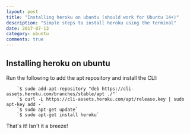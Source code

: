 ```yaml
---
layout: post
title: "Installing heroku on ubuntu (should work for Ubuntu 14+)"
description: "Simple steps to install heroku using the terminal"
date: 2017-07-13
category: ubuntu
comments: true
---
```


## Installing heroku on ubuntu

Run the following to add the apt repository and install the CLI:

		`$ sudo add-apt-repository "deb https://cli-assets.heroku.com/branches/stable/apt ./"`
		`$ curl -L https://cli-assets.heroku.com/apt/release.key | sudo apt-key add -`
		`$ sudo apt-get update`
		`$ sudo apt-get install heroku`

That's it! Isn't it a breeze!